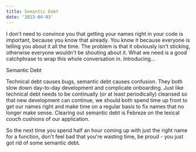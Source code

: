 ```yaml
---
title: Semantic Debt
date: '2013-04-03'
---
```


I don't need to convince you that getting your names right in your code is
important, because you know that already.  You know it because everyone is
telling you about it all the time.  The problem is that it obviously isn't
sticking, otherwise everyone wouldn't be shouting about it.  What we need is a
good catchphrase to wrap this whole conversation in.  Introducing...

<span class="hero">Semantic Debt</span>

Technical debt causes bugs, semantic debt causes confusion.  They both slow down
day-to-day development and complicate onboarding.  Just like technical debt
needs to be continually (or at least periodically) cleansed so that new
development can continue, we should both spend time up front to get our names
right and make time on a regular basis to fix names that no longer make sense.
Clearing out semantic debt is Febreze on the lexical couch cushions of our
application.

So the next time you spend half an hour coming up with just the right name for
a function, don't feel bad that you're wasting time, be proud - you just got
rid of some semantic debt.
